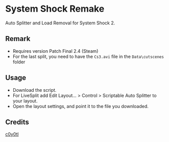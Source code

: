 # System Shock Remake
Auto Splitter and Load Removal for System Shock 2.
## Remark
* Requires version Patch Final 2.4 (Steam)
* For the last split, you need to have the `Cs3.avi` file in the `Data\cutscenes` folder 
## Usage
* Download the script.
* For LiveSplit add Edit Layout... > Control > Scriptable Auto Splitter to your layout.
* Open the layout settings, and point it to the file you downloaded.
## Credits
[c0y0tl](https://www.twitch.tv/c0y0tl)
